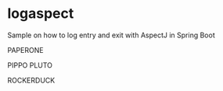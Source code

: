 # logaspect
Sample on how to log entry and exit with AspectJ in Spring Boot

PAPERONE

PIPPO
PLUTO

ROCKERDUCK

